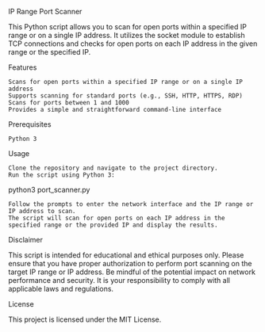 IP Range Port Scanner

This Python script allows you to scan for open ports within a specified IP range or on a single IP address. It utilizes the socket module to establish TCP connections and checks for open ports on each IP address in the given range or the specified IP.

Features

    Scans for open ports within a specified IP range or on a single IP address
    Supports scanning for standard ports (e.g., SSH, HTTP, HTTPS, RDP)
    Scans for ports between 1 and 1000
    Provides a simple and straightforward command-line interface

Prerequisites

    Python 3

Usage

    Clone the repository and navigate to the project directory.
    Run the script using Python 3:

python3 port_scanner.py

    Follow the prompts to enter the network interface and the IP range or IP address to scan.
    The script will scan for open ports on each IP address in the specified range or the provided IP and display the results.
    
Disclaimer

This script is intended for educational and ethical purposes only. Please ensure that you have proper authorization to perform port scanning on the target IP range or IP address. Be mindful of the potential impact on network performance and security. It is your responsibility to comply with all applicable laws and regulations.

License

This project is licensed under the MIT License.
